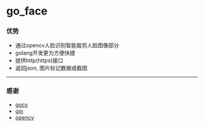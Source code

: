 # go_face

### 优势
 - 通过opencv人脸识别智能裁剪人脸图像部分
 - golang开发更为方便快捷
 - 提供http(https)接口
 - 返回json, 图片标记数据或截图
 
---

### 感谢
 - [gocv](https://gocv.io)
 - [gin](https://github.com/gin-gonic/gin)
 - [opencv](https://opencv.org/)